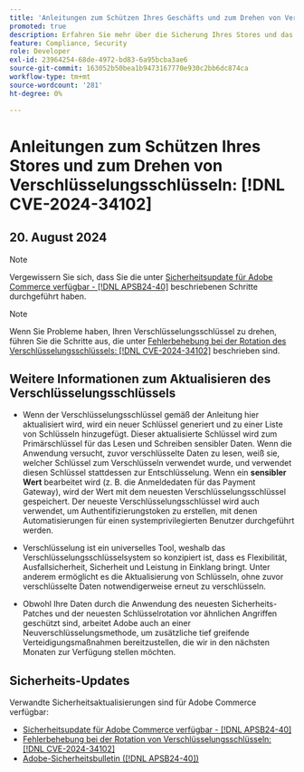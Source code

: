 ```yaml
---
title: 'Anleitungen zum Schützen Ihres Geschäfts und zum Drehen von Verschlüsselungsschlüsseln: [!DNL CVE-2024-34102]'
promoted: true
description: Erfahren Sie mehr über die Sicherung Ihres Stores und das Drehen von Verschlüsselungsschlüsseln zu [!DNL CVE-2024-34102].
feature: Compliance, Security
role: Developer
exl-id: 23964254-68de-4972-bd83-6a95bcba3ae6
source-git-commit: 163052b50bea1b9473167770e930c2bb6dc874ca
workflow-type: tm+mt
source-wordcount: '281'
ht-degree: 0%

---
```


# Anleitungen zum Schützen Ihres Stores und zum Drehen von Verschlüsselungsschlüsseln: [!DNL CVE-2024-34102]

## &#x200B;20. August 2024

>[!NOTE]
>
>Vergewissern Sie sich, dass Sie die unter [Sicherheitsupdate für Adobe Commerce verfügbar - [!DNL APSB24-40]](https://experienceleague.adobe.com/en/docs/experience-cloud-kcs/kbarticles/ka-27136) beschriebenen Schritte durchgeführt haben.

>[!NOTE]
>
>Wenn Sie Probleme haben, Ihren Verschlüsselungsschlüssel zu drehen, führen Sie die Schritte aus, die unter [Fehlerbehebung bei der Rotation des Verschlüsselungsschlüssels: [!DNL CVE-2024-34102]](https://experienceleague.adobe.com/en/docs/experience-cloud-kcs/kbarticles/ka-27134) beschrieben sind.

## Weitere Informationen zum Aktualisieren des Verschlüsselungsschlüssels

* Wenn der Verschlüsselungsschlüssel gemäß der Anleitung hier aktualisiert wird, wird ein neuer Schlüssel generiert und zu einer Liste von Schlüsseln hinzugefügt. Dieser aktualisierte Schlüssel wird zum Primärschlüssel für das Lesen und Schreiben sensibler Daten. Wenn die Anwendung versucht, zuvor verschlüsselte Daten zu lesen, weiß sie, welcher Schlüssel zum Verschlüsseln verwendet wurde, und verwendet diesen Schlüssel stattdessen zur Entschlüsselung. Wenn ein **sensibler Wert** bearbeitet wird (z. B. die Anmeldedaten für das Payment Gateway), wird der Wert mit dem neuesten Verschlüsselungsschlüssel gespeichert. Der neueste Verschlüsselungsschlüssel wird auch verwendet, um Authentifizierungstoken zu erstellen, mit denen Automatisierungen für einen systemprivilegierten Benutzer durchgeführt werden.

* Verschlüsselung ist ein universelles Tool, weshalb das Verschlüsselungsschlüsselsystem so konzipiert ist, dass es Flexibilität, Ausfallsicherheit, Sicherheit und Leistung in Einklang bringt. Unter anderem ermöglicht es die Aktualisierung von Schlüsseln, ohne zuvor verschlüsselte Daten notwendigerweise erneut zu verschlüsseln.

* Obwohl Ihre Daten durch die Anwendung des neuesten Sicherheits-Patches und der neuesten Schlüsselrotation vor ähnlichen Angriffen geschützt sind, arbeitet Adobe auch an einer Neuverschlüsselungsmethode, um zusätzliche tief greifende Verteidigungsmaßnahmen bereitzustellen, die wir in den nächsten Monaten zur Verfügung stellen möchten.

## Sicherheits-Updates

Verwandte Sicherheitsaktualisierungen sind für Adobe Commerce verfügbar:

* [Sicherheitsupdate für Adobe Commerce verfügbar - [!DNL APSB24-40]](https://experienceleague.adobe.com/en/docs/experience-cloud-kcs/kbarticles/ka-27136)
* [Fehlerbehebung bei der Rotation von Verschlüsselungsschlüsseln: [!DNL CVE-2024-34102]](https://experienceleague.adobe.com/en/docs/experience-cloud-kcs/kbarticles/ka-27134)
* [Adobe-Sicherheitsbulletin ([!DNL APSB24-40])](https://helpx.adobe.com/security/products/magento/apsb24-40.html)
